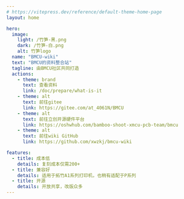 ```yaml
---
# https://vitepress.dev/reference/default-theme-home-page
layout: home

hero:
  image: 
    light: /竹笋-黑.png
    dark: /竹笋-白.png
    alt: 竹笋logo
  name: "BMCU-wiki"
  text: "BMCU的资料整合站"
  tagline: 由BMCU社区共同打造
  actions:
    - theme: brand
      text: 查看资料
      link: /doc/prepare/what-is-it
    - theme: alt
      text: 前往gitee
      link: https://gitee.com/at_4061N/BMCU
    - theme: alt
      text: 前往立创开源硬件平台
      link: https://oshwhub.com/bamboo-shoot-xmcu-pcb-team/bmcu
    - theme: alt
      text: 前往wiki GitHub
      link: https://github.com/xwzkj/bmcu-wiki

features:
  - title: 成本低
    details: 复刻成本仅需200+
  - title: 兼容好
    details: 适用于拓竹A1系列打印机，也稍有适配于P系列
  - title: 开源
    details: 开放共享，改版众多
---
```


